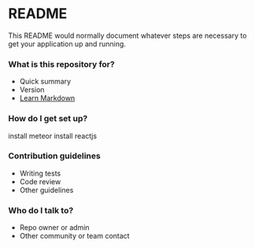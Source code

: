 # README #

This README would normally document whatever steps are necessary to get your application up and running.

### What is this repository for? ###

* Quick summary
* Version
* [Learn Markdown](https://bitbucket.org/tutorials/markdowndemo)

### How do I get set up? ###

install meteor
install reactjs

### Contribution guidelines ###

* Writing tests
* Code review
* Other guidelines

### Who do I talk to? ###

* Repo owner or admin
* Other community or team contact